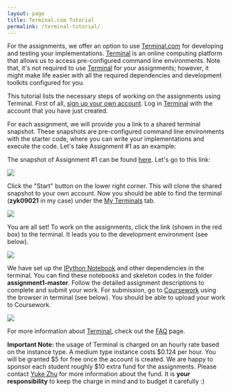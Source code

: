 ```yaml
---
layout: page
title: Terminal.com Tutorial
permalink: /terminal-tutorial/
---
```

For the assignments, we offer an option to use [Terminal.com](https://www.terminal.com) for developing and testing your implementations. [Terminal](https://www.terminal.com) is an online computing platform that allows us to access pre-configured command line environments. Note that, it's not required to use [Terminal](https://www.terminal.com) for your assignments; however, it might make life easier with all the required dependencies and development toolkits configured for you.

This tutorial lists the necessary steps of working on the assignments using Terminal. First of all, [sign up your own account](https://www.terminal.com/signup). Log in [Terminal](https://www.terminal.com) with the account that you have just created.

For each assignment, we will provide you a link to a shared terminal snapshot. These snapshots are pre-configured command line environments with the starter code, where you can write your implementations and execute the code. Let's take Assignment #1 as an example:

The snapshot of Assignment #1 can be found [here](https://www.terminal.com/tiny/C9uqWtabDt). Let's go to this link:

<div class='fig figcenter fighighlight'>
  <img src='/assets/terminal-shared.jpg'>
</div>

Click the "Start" button on the lower right corner. This will clone the shared snapshot to your own account. Now you should be able to find the terminal (**zyk09021** in my case) under the [My Terminals](https://www.terminal.com/terminals) tab.

<div class='fig figcenter fighighlight'>
  <img src='/assets/terminal-my.jpg'>
</div>

You are all set! To work on the assignments, click the link (shown in the red box) to the terminal. It leads you to the development environment (see below).

<div class='fig figcenter fighighlight'>
  <img src='/assets/terminal-development.jpg'>
</div>

We have set up the [IPython Notebook](http://ipython.org/notebook.html) and other dependencies in the terminal. You can find these notebooks and skeleton codes in the folder **assignment1-master**. Follow the detailed assignment descriptions to complete and submit your work. For submission, go to [Coursework](https://coursework.stanford.edu/portal/) using the browser in terminal (see below). You should be able to upload your work to Coursework.

<div class='fig figcenter fighighlight'>
  <img src='/assets/terminal-coursework.jpg'>
</div>

For more information about [Terminal](https://www.terminal.com/terminals), check out the [FAQ](https://www.terminal.com/faq) page.

**Important Note:** the usage of Terminal is charged on an hourly rate based on the instance type. A medium type instance costs $0.124 per hour. You will be granted $5 for free once the account is created. We are happy to sponsor each student roughly $10 extra fund for the assignments. Please contact [Yuke Zhu](mailto:yukez@cs.stanford.edu) for more information about the fund. It is **your responsibility** to keep the charge in mind and to budget it carefully :)
